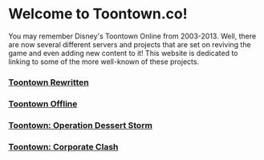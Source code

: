 # Welcome to Toontown.co!

You may remember Disney's Toontown Online from 2003-2013.  Well, there are now several different servers and projects that are set on reviving the game and even adding new content to it!  This website is dedicated to linking to some of the more well-known of these projects.

### [Toontown Rewritten](https://www.toontownrewritten.com/)
### [Toontown Offline](https://ttoffline.com/)
### [Toontown: Operation Dessert Storm](https://opdessertstorm.com/)
### [Toontown: Corporate Clash](https://corporateclash.net/)
